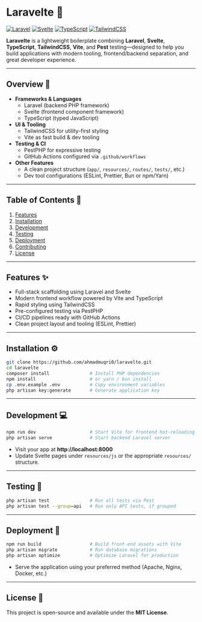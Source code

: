 # Laravelte 🚀

[![Laravel](https://img.shields.io/badge/Laravel-12.x-FF2D20?logo=laravel)](https://laravel.com/)
[![Svelte](https://img.shields.io/badge/Svelte-5.x-FF3E00?logo=svelte)](https://svelte.dev/)
[![TypeScript](https://img.shields.io/badge/TypeScript-5.x-3178C6?logo=typescript)](https://www.typescriptlang.org/)
[![TailwindCSS](https://img.shields.io/badge/TailwindCSS-4.x-38B2AC?logo=tailwind-css)](https://tailwindcss.com/)
<!-- [![Pest](https://img.shields.io/badge/Pest-PHP-FF69B4?logo=php)](https://pestphp.com/) -->

**Laravelte** is a lightweight boilerplate combining **Laravel**, **Svelte**, **TypeScript**, **TailwindCSS**, **Vite**, and **Pest** testing—designed to help you build applications with modern tooling, frontend/backend separation, and great developer experience.

---

## Overview 📖

- **Frameworks & Languages**
  - Laravel (backend PHP framework)
  - Svelte (frontend component framework)
  - TypeScript (typed JavaScript)
- **UI & Tooling**
  - TailwindCSS for utility-first styling
  - Vite as fast build & dev tooling
- **Testing & CI**
  - PestPHP for expressive testing
  - GitHub Actions configured via `.github/workflows`
- **Other Features**
  - A clean project structure (`app/`, `resources/`, `routes/`, `tests/`, etc.)
  - Dev tool configurations (ESLint, Prettier, Bun or npm/Yarn)

---

## Table of Contents 📌

1. [Features](#features)  
2. [Installation](#installation)  
3. [Development](#development)  
4. [Testing](#testing)  
5. [Deployment](#deployment)  
6. [Contributing](#contributing)  
7. [License](#license)

---

## Features ✨

- Full-stack scaffolding using Laravel and Svelte
- Modern frontend workflow powered by Vite and TypeScript
- Rapid styling using TailwindCSS
- Pre-configured testing via PestPHP
- CI/CD pipelines ready with GitHub Actions
- Clean project layout and tooling (ESLint, Prettier)

---

## Installation ⚙️

```bash
git clone https://github.com/ahmadmuqri0/laravelte.git
cd laravelte
composer install               # Install PHP dependencies
npm install                    # or yarn / bun install
cp .env.example .env           # Copy environment variables
php artisan key:generate       # Generate application key
```

---

## Development 💻

```bash
npm run dev                    # Start Vite for frontend hot-reloading
php artisan serve              # Start backend Laravel server
```

- Visit your app at **http://localhost:8000**
- Update Svelte pages under `resources/js` or the appropriate `resources/` structure.

---

## Testing 🧪

```bash
php artisan test               # Run all tests via Pest
php artisan test --group=api   # Run only API tests, if grouped
```

---

## Deployment 🚢

```bash
npm run build                  # Build front-end assets with Vite
php artisan migrate            # Run database migrations
php artisan optimize           # Optimize Laravel for production
```

- Serve the application using your preferred method (Apache, Nginx, Docker, etc.)

---

## License 📜

This project is open-source and available under the **MIT License**.
